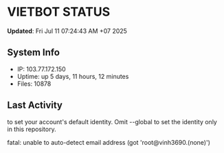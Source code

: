 # VIETBOT STATUS
**Updated**: Fri Jul 11 07:24:43 AM +07 2025

## System Info
- IP: 103.77.172.150
- Uptime: up 5 days, 11 hours, 12 minutes
- Files: 10878

## Last Activity

to set your account's default identity.
Omit --global to set the identity only in this repository.

fatal: unable to auto-detect email address (got 'root@vinh3690.(none)')
